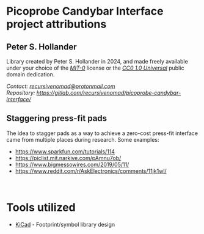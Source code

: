 # Picoprobe Candybar Interface project attributions






## Peter S. Hollander

Library created by Peter S. Hollander in 2024, and made freely available under your choice of the [*MIT-0*](./LICENSE.txt) license or the [*CC0 1.0 Universal*][URL-CC0] public domain dedication.

*Contact: <recursivenomad@protonmail.com>*  
*Repository: <https://gitlab.com/recursivenomad/picoprobe-candybar-interface/>*



## Staggering press-fit pads

The idea to stagger pads as a way to achieve a zero-cost press-fit interface came from multiple places during research.  Some examples:
  - <https://www.sparkfun.com/tutorials/114>
  - <https://piclist.mit.narkive.com/pAmnu7ob/>
  - <https://www.bigmessowires.com/2019/05/11/>
  - <https://www.reddit.com/r/AskElectronics/comments/11jk1wl/>

&nbsp;






# Tools utilized

- [KiCad][URL-KiCad] - Footprint/symbol library design






[URL-MIT-0]: <https://opensource.org/license/mit-0/>
[URL-CC0]: <https://creativecommons.org/publicdomain/zero/1.0/>

[URL-KiCad]: <https://www.kicad.org/>
